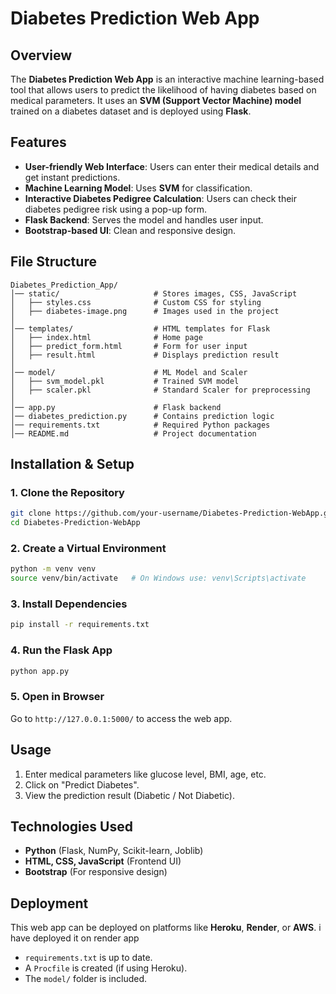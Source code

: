 # Diabetes Prediction Web App

## Overview
The **Diabetes Prediction Web App** is an interactive machine learning-based tool that allows users to predict the likelihood of having diabetes based on medical parameters. It uses an **SVM (Support Vector Machine) model** trained on a diabetes dataset and is deployed using **Flask**.

## Features
- **User-friendly Web Interface**: Users can enter their medical details and get instant predictions.
- **Machine Learning Model**: Uses **SVM** for classification.
- **Interactive Diabetes Pedigree Calculation**: Users can check their diabetes pedigree risk using a pop-up form.
- **Flask Backend**: Serves the model and handles user input.
- **Bootstrap-based UI**: Clean and responsive design.

## File Structure
```
Diabetes_Prediction_App/
│── static/                     # Stores images, CSS, JavaScript
│   ├── styles.css              # Custom CSS for styling
│   ├── diabetes-image.png      # Images used in the project
│
│── templates/                  # HTML templates for Flask
│   ├── index.html              # Home page
│   ├── predict_form.html       # Form for user input
│   ├── result.html             # Displays prediction result
│
│── model/                      # ML Model and Scaler
│   ├── svm_model.pkl           # Trained SVM model
│   ├── scaler.pkl              # Standard Scaler for preprocessing
│
│── app.py                      # Flask backend
│── diabetes_prediction.py      # Contains prediction logic
│── requirements.txt            # Required Python packages
│── README.md                   # Project documentation
```

## Installation & Setup
### 1. Clone the Repository
```bash
git clone https://github.com/your-username/Diabetes-Prediction-WebApp.git
cd Diabetes-Prediction-WebApp
```
### 2. Create a Virtual Environment
```bash
python -m venv venv
source venv/bin/activate   # On Windows use: venv\Scripts\activate
```
### 3. Install Dependencies
```bash
pip install -r requirements.txt
```
### 4. Run the Flask App
```bash
python app.py
```
### 5. Open in Browser
Go to `http://127.0.0.1:5000/` to access the web app.

## Usage
1. Enter medical parameters like glucose level, BMI, age, etc.
2. Click on "Predict Diabetes".
3. View the prediction result (Diabetic / Not Diabetic).

## Technologies Used
- **Python** (Flask, NumPy, Scikit-learn, Joblib)
- **HTML, CSS, JavaScript** (Frontend UI)
- **Bootstrap** (For responsive design)

## Deployment
This web app can be deployed on platforms like **Heroku**, **Render**, or **AWS**. i have deployed it on render app
- `requirements.txt` is up to date.
- A `Procfile` is created (if using Heroku).
- The `model/` folder is included.


